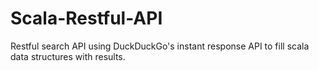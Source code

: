 # Scala-Restful-API
Restful search API using DuckDuckGo's instant response API to fill scala data structures with results.
